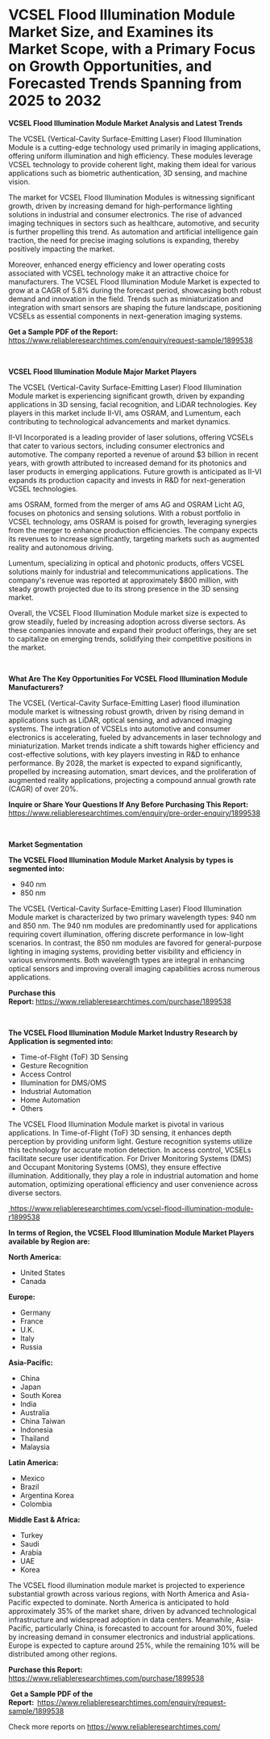 <p><h1>VCSEL Flood Illumination Module Market Size, and Examines its Market Scope, with a Primary Focus on Growth Opportunities, and Forecasted Trends Spanning from 2025 to 2032</h1></p><p><strong>VCSEL Flood Illumination Module Market Analysis and Latest Trends</strong></p>
<p><p>The VCSEL (Vertical-Cavity Surface-Emitting Laser) Flood Illumination Module is a cutting-edge technology used primarily in imaging applications, offering uniform illumination and high efficiency. These modules leverage VCSEL technology to provide coherent light, making them ideal for various applications such as biometric authentication, 3D sensing, and machine vision. </p><p>The market for VCSEL Flood Illumination Modules is witnessing significant growth, driven by increasing demand for high-performance lighting solutions in industrial and consumer electronics. The rise of advanced imaging techniques in sectors such as healthcare, automotive, and security is further propelling this trend. As automation and artificial intelligence gain traction, the need for precise imaging solutions is expanding, thereby positively impacting the market.</p><p>Moreover, enhanced energy efficiency and lower operating costs associated with VCSEL technology make it an attractive choice for manufacturers. The VCSEL Flood Illumination Module Market is expected to grow at a CAGR of 5.8% during the forecast period, showcasing both robust demand and innovation in the field. Trends such as miniaturization and integration with smart sensors are shaping the future landscape, positioning VCSELs as essential components in next-generation imaging systems.</p></p>
<p><strong>Get a Sample PDF of the Report:&nbsp;</strong> <a href="https://www.reliableresearchtimes.com/enquiry/request-sample/1899538?utm_campaign=2310&utm_medium=2&utm_source=Github&utm_content=ia&utm_term=13022025&utm_id=vcsel-flood-illumination-module">https://www.reliableresearchtimes.com/enquiry/request-sample/1899538</a></p>
<p>&nbsp;</p>
<p><strong>VCSEL Flood Illumination Module Major Market Players</strong></p>
<p><p>The VCSEL (Vertical-Cavity Surface-Emitting Laser) Flood Illumination Module market is experiencing significant growth, driven by expanding applications in 3D sensing, facial recognition, and LiDAR technologies. Key players in this market include II-VI, ams OSRAM, and Lumentum, each contributing to technological advancements and market dynamics.</p><p>II-VI Incorporated is a leading provider of laser solutions, offering VCSELs that cater to various sectors, including consumer electronics and automotive. The company reported a revenue of around $3 billion in recent years, with growth attributed to increased demand for its photonics and laser products in emerging applications. Future growth is anticipated as II-VI expands its production capacity and invests in R&D for next-generation VCSEL technologies.</p><p>ams OSRAM, formed from the merger of ams AG and OSRAM Licht AG, focuses on photonics and sensing solutions. With a robust portfolio in VCSEL technology, ams OSRAM is poised for growth, leveraging synergies from the merger to enhance production efficiencies. The company expects its revenues to increase significantly, targeting markets such as augmented reality and autonomous driving.</p><p>Lumentum, specializing in optical and photonic products, offers VCSEL solutions mainly for industrial and telecommunications applications. The company's revenue was reported at approximately $800 million, with steady growth projected due to its strong presence in the 3D sensing market.</p><p>Overall, the VCSEL Flood Illumination Module market size is expected to grow steadily, fueled by increasing adoption across diverse sectors. As these companies innovate and expand their product offerings, they are set to capitalize on emerging trends, solidifying their competitive positions in the market.</p></p>
<p>&nbsp;</p>
<p><strong>What Are The Key Opportunities For VCSEL Flood Illumination Module Manufacturers?</strong></p>
<p><p>The VCSEL (Vertical-Cavity Surface-Emitting Laser) flood illumination module market is witnessing robust growth, driven by rising demand in applications such as LiDAR, optical sensing, and advanced imaging systems. The integration of VCSELs into automotive and consumer electronics is accelerating, fueled by advancements in laser technology and miniaturization. Market trends indicate a shift towards higher efficiency and cost-effective solutions, with key players investing in R&D to enhance performance. By 2028, the market is expected to expand significantly, propelled by increasing automation, smart devices, and the proliferation of augmented reality applications, projecting a compound annual growth rate (CAGR) of over 20%.</p></p>
<p><strong>Inquire or Share Your Questions If Any Before Purchasing This Report:</strong> <a href="https://www.reliableresearchtimes.com/enquiry/pre-order-enquiry/1899538?utm_campaign=2310&utm_medium=2&utm_source=Github&utm_content=ia&utm_term=13022025&utm_id=vcsel-flood-illumination-module">https://www.reliableresearchtimes.com/enquiry/pre-order-enquiry/1899538</a></p>
<p>&nbsp;</p>
<p><strong>Market Segmentation</strong></p>
<p><strong>The VCSEL Flood Illumination Module Market Analysis by types is segmented into:</strong></p>
<p><ul><li>940 nm</li><li>850 nm</li></ul></p>
<p><p>The VCSEL (Vertical-Cavity Surface-Emitting Laser) Flood Illumination Module market is characterized by two primary wavelength types: 940 nm and 850 nm. The 940 nm modules are predominantly used for applications requiring covert illumination, offering discrete performance in low-light scenarios. In contrast, the 850 nm modules are favored for general-purpose lighting in imaging systems, providing better visibility and efficiency in various environments. Both wavelength types are integral in enhancing optical sensors and improving overall imaging capabilities across numerous applications.</p></p>
<p><strong>Purchase this Report:&nbsp;</strong><a href="https://www.reliableresearchtimes.com/purchase/1899538?utm_campaign=2310&utm_medium=2&utm_source=Github&utm_content=ia&utm_term=13022025&utm_id=vcsel-flood-illumination-module">https://www.reliableresearchtimes.com/purchase/1899538</a></p>
<p>&nbsp;</p>
<p><strong>The VCSEL Flood Illumination Module Market Industry Research by Application is segmented into:</strong></p>
<p><ul><li>Time-of-Flight (ToF) 3D Sensing</li><li>Gesture Recognition</li><li>Access Control</li><li>Illumination for DMS/OMS</li><li>Industrial Automation</li><li>Home Automation</li><li>Others</li></ul></p>
<p><p>The VCSEL Flood Illumination Module market is pivotal in various applications. In Time-of-Flight (ToF) 3D sensing, it enhances depth perception by providing uniform light. Gesture recognition systems utilize this technology for accurate motion detection. In access control, VCSELs facilitate secure user identification. For Driver Monitoring Systems (DMS) and Occupant Monitoring Systems (OMS), they ensure effective illumination. Additionally, they play a role in industrial automation and home automation, optimizing operational efficiency and user convenience across diverse sectors.</p></p>
<p><a href="https://www.reliableresearchtimes.com/vcsel-flood-illumination-module-r1899538?utm_campaign=2310&utm_medium=2&utm_source=Github&utm_content=ia&utm_term=13022025&utm_id=vcsel-flood-illumination-module">&nbsp;https://www.reliableresearchtimes.com/vcsel-flood-illumination-module-r1899538</a></p>
<p><strong>In terms of Region, the VCSEL Flood Illumination Module Market Players available by Region are:</strong></p>
<p>
    <p> <strong> North America: </strong>
        <ul>
            <li>United States</li>
            <li>Canada</li>
        </ul>
        </p> 
    <p> <strong> Europe: </strong>
        <ul>
            <li>Germany</li>
            <li>France</li>
            <li>U.K.</li>
            <li>Italy</li>
            <li>Russia</li>
        </ul>
        </p> 
    <p> <strong> Asia-Pacific: </strong>
        <ul>
            <li>China</li>
            <li>Japan</li>
            <li>South Korea</li>
            <li>India</li>
            <li>Australia</li>
            <li>China Taiwan</li>
            <li>Indonesia</li>
            <li>Thailand</li>
            <li>Malaysia</li>
        </ul>
        </p> 
    <p> <strong> Latin America: </strong>
        <ul>
            <li>Mexico</li>
            <li>Brazil</li>
            <li>Argentina Korea</li>
            <li>Colombia</li>
        </ul>
        </p> 
    <p> <strong> Middle East & Africa: </strong>
        <ul>
            <li>Turkey</li>
            <li>Saudi</li>
            <li>Arabia</li>
            <li>UAE</li>
            <li>Korea</li>
        </ul>
    </p>
    </p>
<p><p>The VCSEL flood illumination module market is projected to experience substantial growth across various regions, with North America and Asia-Pacific expected to dominate. North America is anticipated to hold approximately 35% of the market share, driven by advanced technological infrastructure and widespread adoption in data centers. Meanwhile, Asia-Pacific, particularly China, is forecasted to account for around 30%, fueled by increasing demand in consumer electronics and industrial applications. Europe is expected to capture around 25%, while the remaining 10% will be distributed among other regions.</p></p>
<p><strong>Purchase this Report: </strong><a href="https://www.reliableresearchtimes.com/purchase/1899538?utm_campaign=2310&utm_medium=2&utm_source=Github&utm_content=ia&utm_term=13022025&utm_id=vcsel-flood-illumination-module">https://www.reliableresearchtimes.com/purchase/1899538</a></p>
<p>&nbsp;<strong>Get a Sample PDF of the Report:&nbsp;&nbsp;</strong><a href="https://www.reliableresearchtimes.com/enquiry/request-sample/1899538?utm_campaign=2310&utm_medium=2&utm_source=Github&utm_content=ia&utm_term=13022025&utm_id=vcsel-flood-illumination-module">https://www.reliableresearchtimes.com/enquiry/request-sample/1899538</a></p>
<p><strong></strong></p>
<p>Check more reports on <a href="https://www.reliableresearchtimes.com/?utm_campaign=2310&utm_medium=2&utm_source=Github&utm_content=ia&utm_term=13022025&utm_id=vcsel-flood-illumination-module">https://www.reliableresearchtimes.com/</a></p>